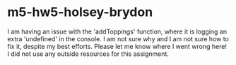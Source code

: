 # m5-hw5-holsey-brydon
I am having an issue with the 'addToppings' function, where it is logging an extra 'undefined' in the console. I am not sure why and I am not sure how to fix it, despite my best efforts. Please let me know where I went wrong here!
I did not use any outside resources for this assignment.